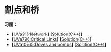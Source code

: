 # 割点和桥

**习题：**  
* **[**[UVa315:Network](https://vjudge.net/problem/UVA-315)**]** **[**[Solution(C++)][1]**]**
* **[**[UVa796:Critical Links](https://vjudge.net/problem/UVA-796)**]** **[**[Solution(C++)][1]**]**
* **[**[UVa10765:Doves and bombs](https://vjudge.net/problem/UVA-10765)**]** **[**[Solution(C++)][1]**]**

[1]: https://github.com/Huixxi/Algorithm-with-Cplusplus/blob/master/Week01-%E5%9F%BA%E7%A1%80/UVa1585_Score.cpp
